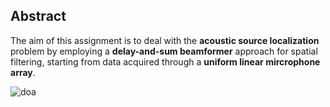 ## Abstract

The aim of this assignment is to deal with the **acoustic source localization** problem by employing a **delay-and-sum beamformer** approach for spatial filtering, starting from data acquired through a **uniform linear mircrophone array**.

![doa](https://github.com/user-attachments/assets/9a0c6ff3-7f34-4fa3-b302-d462f7928c80)
